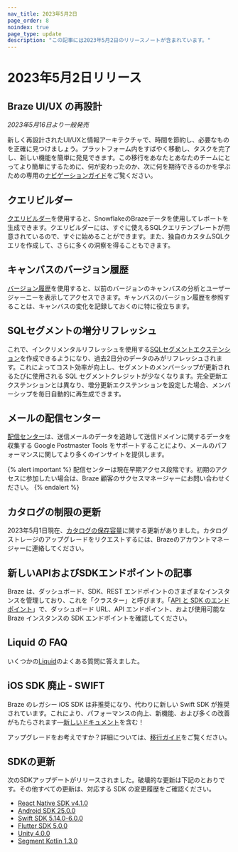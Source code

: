 ```yaml
---
nav_title: 2023年5月2日
page_order: 8
noindex: true
page_type: update
description: "この記事には2023年5月2日のリリースノートが含まれています。"
---
```


# 2023年5月2日リリース

## Braze UI/UX の再設計

_2023年5月16日より一般発売_

新しく再設計されたUI/UXと情報アーキテクチャで、時間を節約し、必要なものを正確に見つけましょう。プラットフォーム内をすばやく移動し、タスクを完了し、新しい機能を簡単に発見できます。この移行をあなたとあなたのチームにとってより簡単にするために、何が変わったのか、次に何を期待できるのかを学ぶための専用の[ナビゲーションガイド]({{site.baseurl}}/navigation)をご覧ください。

## クエリビルダー

[クエリビルダー]({{site.baseurl}}/user_guide/data_and_analytics/query_builder)を使用すると、SnowflakeのBrazeデータを使用してレポートを生成できます。クエリビルダーには、すぐに使えるSQLクエリテンプレートが用意されているので、すぐに始めることができます。また、独自のカスタムSQLクエリを作成して、さらに多くの洞察を得ることもできます。

## キャンバスのバージョン履歴

[バージョン履歴]({{site.baseurl}}/user_guide/engagement_tools/canvas/managing_canvases/canvas_version_history/)を使用すると、以前のバージョンのキャンバスの分析とユーザージャーニーを表示してアクセスできます。キャンバスのバージョン履歴を参照することは、キャンバスの変化を記録しておくのに特に役立ちます。

## SQLセグメントの増分リフレッシュ

これで、インクリメンタルリフレッシュを使用する[SQLセグメントエクステンション]({{site.baseurl}}/user_guide/engagement_tools/segments/sql_segments/)を作成できるようになり、過去2日分のデータのみがリフレッシュされます。これによってコスト効率が向上し、セグメントのメンバーシップが更新されるたびに使用される SQL セグメントクレジットが少なくなります。完全更新エクステンションとは異なり、増分更新エクステンションを設定した場合、メンバーシップを毎日自動的に再生成できます。

## メールの配信センター

[配信センター]({{site.baseurl}}/user_guide/data_and_analytics/analytics/deliverability_center#deliverability-center)は、送信メールのデータを追跡して送信ドメインに関するデータを収集する Google Postmaster Tools をサポートすることにより、メールのパフォーマンスに関してより多くのインサイトを提供します。

{% alert important %}
配信センターは現在早期アクセス段階です。初期のアクセスに参加したい場合は、Braze 顧客のサクセスマネージャーにお問い合わせください。
{% endalert %}

## カタログの制限の更新

2023年5月1日現在、[カタログの保存容量]({{site.baseurl}}/user_guide/personalization_and_dynamic_content/catalogs/catalog/#limits)に関する更新がありました。カタログストレージのアップグレードをリクエストするには、Brazeのアカウントマネージャーに連絡してください。

## 新しいAPIおよびSDKエンドポイントの記事

Braze は、ダッシュボード、SDK、REST エンドポイントのさまざまなインスタンスを管理しており、これを「クラスター」と呼びます。「[API と SDK のエンドポイント]({{site.baseurl}}/user_guide/administrative/access_braze/sdk_endpoints)」で、ダッシュボード URL、API エンドポイント、および使用可能な Braze インスタンスの SDK エンドポイントを確認してください。

## Liquid の FAQ

いくつかの[Liquid]({{site.baseurl}}/user_guide/personalization_and_dynamic_content/liquid/faq/)のよくある質問に答えました。 

## iOS SDK 廃止 - SWIFT

Braze のレガシー iOS SDK は非推奨になり、代わりに新しい Swift SDK が推奨されています。これにより、パフォーマンスの向上、新機能、および多くの改善がもたらされます—[新しいドキュメント](https://www.braze.com/docs/developer_guide/platform_integration_guides/swift/initial_sdk_setup/overview)を含む！

アップグレードをお考えですか？詳細については、[移行ガイド](https://braze-inc.github.io/braze-swift-sdk/documentation/braze/appboy-migration-guide/)をご覧ください。

## SDKの更新

次のSDKアップデートがリリースされました。破壊的な更新は下記のとおりです。その他すべての更新は、対応する SDK の変更履歴をご確認ください。

- [React Native SDK v4.1.0](https://github.com/braze-inc/braze-react-native-sdk/blob/master/CHANGELOG.md)
- [Android SDK 25.0.0](https://github.com/braze-inc/braze-android-sdk/blob/master/CHANGELOG.md)
- [Swift SDK 5.14.0-6.0.0](https://github.com/braze-inc/braze-swift-sdk/blob/main/CHANGELOG.md#600)
- [Flutter SDK 5.0.0](https://pub.dev/packages/braze_plugin/changelog)
- [Unity 4.0.0](https://github.com/braze-inc/braze-unity-sdk/blob/master/CHANGELOG.md)
- [Segment Kotlin 1.3.0](https://github.com/braze-inc/braze-segment-kotlin/blob/main/CHANGELOG.md)
